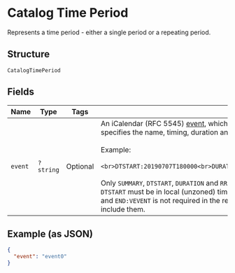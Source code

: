 
# Catalog Time Period

Represents a time period - either a single period or a repeating period.

## Structure

`CatalogTimePeriod`

## Fields

| Name | Type | Tags | Description | Getter | Setter |
|  --- | --- | --- | --- | --- | --- |
| `event` | `?string` | Optional | An iCalendar (RFC 5545) [event](https://tools.ietf.org/html/rfc5545#section-3.6.1), which<br>specifies the name, timing, duration and recurrence of this time period.<br><br>Example:<br><br>```<br>DTSTART:20190707T180000<br>DURATION:P2H<br>RRULE:FREQ=WEEKLY;BYDAY=MO,WE,FR<br>```<br><br>Only `SUMMARY`, `DTSTART`, `DURATION` and `RRULE` fields are supported.<br>`DTSTART` must be in local (unzoned) time format. Note that while `BEGIN:VEVENT`<br>and `END:VEVENT` is not required in the request. The response will always<br>include them. | getEvent(): ?string | setEvent(?string event): void |

## Example (as JSON)

```json
{
  "event": "event0"
}
```

